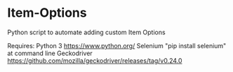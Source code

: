 # Item-Options
Python script to automate adding custom Item Options

Requires:
  Python 3   https://www.python.org/
  Selenium   "pip install selenium" at command line
  Geckodriver   https://github.com/mozilla/geckodriver/releases/tag/v0.24.0
